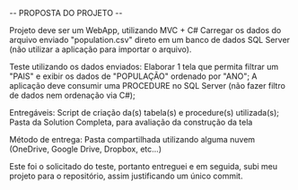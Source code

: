 -- PROPOSTA DO PROJETO --

Projeto deve ser um WebApp, utilizando MVC + C#
Carregar os dados do arquivo enviado "population.csv" direto em um banco de dados SQL Server (não utilizar a aplicação para importar o arquivo).

Teste utilizando os dados enviados:
Elaborar 1 tela que permita filtrar um "PAIS" e exibir os dados de "POPULAÇÃO" ordenado por "ANO";
A aplicação deve consumir uma PROCEDURE no SQL Server (não fazer filtro de dados nem ordenação via C#);

Entregáveis:
Script de criação da(s) tabela(s) e procedure(s) utilizada(s);
Pasta da Solution Completa, para avaliação da construção da tela

Método de entrega:
Pasta compartilhada utilizando alguma nuvem (OneDrive, Google Drive, Dropbox, etc...)


Este foi o solicitado do teste, portanto entreguei e em seguida, subi meu projeto para o repositório, assim justificando um único commit.
